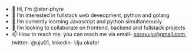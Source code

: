 - 👋 Hi, I’m @star-phyre
- 👀 I’m interested in fullstack web deveopment, python and golang
- 🌱 I’m currently learning Javascript and python simultaneously
- 💞️ I’m looking to collaborate on frontend, backend and fullstack projects
- 📫 How to reach me. you can reach me via email- sassyuju@gmail.com, twitter- @uju01, linkedin- Uju okafor

<!---
star-phyre/star-phyre is a ✨ special ✨ repository because its `README.md` (this file) appears on your GitHub profile.
You can click the Preview link to take a look at your changes.
--->
